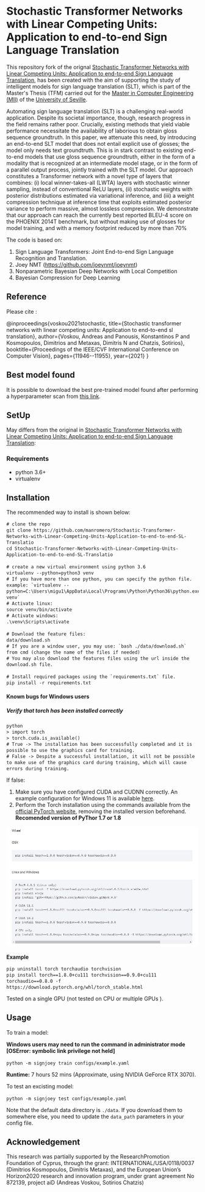 # Stochastic Transformer Networks with Linear Competing Units: Application to end-to-end Sign Language Translation 

This repository fork of the orignal [Stochastic Transformer Networks with Linear Competing Units: Application to end-to-end Sign Language Translation](https://github.com/avoskou/Stochastic-Transformer-Networks-with-Linear-Competing-Units-Application-to-end-to-end-SL-Translatio), has been created with the aim of supporting the study of intelligent models for sign language translation (SLT), which is part of the Master's Thesis (TFM) carried out for the [Master in Computer Engineering (MII)](https://www.mii.us.es/) of the [University of Seville](https://www.us.es/).

Automating sign language translation (SLT) is a challenging real-world application. Despite its societal importance, though, research progress in the field remains rather poor. Crucially, existing methods that yield viable performance necessitate the availability of laborious to obtain gloss sequence groundtruth. In this paper, we attenuate this need, by introducing an end-to-end SLT model that does not entail explicit use of glosses; the model only needs text groundtruth. This is in stark contrast to existing end-to-end models that use gloss sequence groundtruth, either in the form of a modality that is recognized at an intermediate model stage, or in the form of a parallel output process, jointly trained with the SLT model. Our approach constitutes a Transformer network with a novel type of layers that combines: (i) local winner-takes-all (LWTA) layers with stochastic winner sampling, instead of conventional ReLU layers, (ii) stochastic weights with posterior distributions estimated via variational inference, and (iii) a weight compression technique at inference time that exploits estimated posterior variance to perform massive, almost lossless compression. We demonstrate that our approach can reach the currently best reported BLEU-4 score on the PHOENIX 2014T benchmark, but without making use of glosses for model training, and with a memory footprint reduced by more than 70%

The code is based on:
1. Sign Language Transformers: Joint End-to-end Sign Language Recognition and Translation.
2. Joey NMT (https://github.com/joeynmt/joeynmt) 
3. Nonparametric Bayesian Deep Networks with Local Competition
4. Bayesian Compression for Deep Learning


## Reference

Please cite :

@inproceedings{voskou2021stochastic,
  title={Stochastic transformer networks with linear competing units: Application to end-to-end sl translation},
  author={Voskou, Andreas and Panousis, Konstantinos P and Kosmopoulos, Dimitrios and Metaxas, Dimitris N and Chatzis, Sotirios},
  booktitle={Proceedings of the IEEE/CVF International Conference on Computer Vision},
  pages={11946--11955},
  year={2021}
}

## Best model found

It is possible to download the best pre-trained model found after performing a hyperparameter scan from [this link](https://uses0-my.sharepoint.com/:u:/g/personal/mignunolm_alum_us_es/EWoxELj-SqVHjK0riOsbY2EBQgSMWKihvMX9j4nsZtfd9g?e=5QoaDt).

## SetUp

May differs from the original in [Stochastic Transformer Networks with Linear Competing Units: Application to end-to-end Sign Language Translation](https://github.com/avoskou/Stochastic-Transformer-Networks-with-Linear-Competing-Units-Application-to-end-to-end-SL-Translatio):

### Requirements
* python 3.6+
* virtualenv

## Installation

The recommended way to install is shown below:

```
# clone the repo
git clone https://github.com/manromero/Stochastic-Transformer-Networks-with-Linear-Competing-Units-Application-to-end-to-end-SL-Translatio
cd Stochastic-Transformer-Networks-with-Linear-Competing-Units-Application-to-end-to-end-SL-Translatio

# create a new virtual environment using python 3.6
virtualenv --python=python3 venv
# If you have more than one python, you can specify the python file. 
example: `virtualenv --python=C:\Users\migu1\AppData\Local\Programs\Python\Python36\python.exe venv`
# Activate linux:
source venv/bin/activate
# Activate windows:
.\venv\Scripts\activate

# Download the feature files:
data/download.sh
# If you are a window user, you may use: `bash ./data/download.sh` from cmd (change the name of the files if needed)
# You may also download the features files using the url inside the download.sh file.

# Install required packages using the `requirements.txt` file.
pip install -r requirements.txt
```

#### Known bugs for Windows users

##### Verify that torch has been installed correctly

```
python
> import torch
> torch.cuda.is_available()
# True -> The installation has been successfully completed and it is possible to use the graphics card for training.
# False -> Despite a successful installation, it will not be possible to make use of the graphics card during training, which will cause errors during training.
```

If false:

1. Make sure you have configured CUDA and CUDNN correctly. An example configuration for Windows 11 is available [here](https://youtu.be/OEFKlRSd8Ic?t=123).
2. Perform the Torch installation using the commands available from the [official PyTorch website](https://pytorch.org/get-started/locally/), removing the installed version beforehand. **Recomended version of PyThor 1.7 or 1.8**

![PyTorch install command example](assets_readme/pytorch_install_command.jpg)

**Example**

```
pip uninstall torch torchaudio torchvision
pip install torch==1.8.0+cu111 torchvision==0.9.0+cu111 torchaudio==0.8.0 -f https://download.pytorch.org/whl/torch_stable.html
```

Tested on a single GPU (not tested on CPU or multiple GPUs ).
## Usage

To train a model:

**Windows users may need to run the command in administrator mode [OSError: symbolic link privilege not held]**

  `python -m signjoey train configs/example.yaml`

**Runtime:** 7 hours 52 mins (Approximate, using NVIDIA GeForce RTX 3070).
  
To test  an excisting model:
  
  `python -m signjoey test configs/example.yaml`
  
Note that the default data directory is `./data`. If you download them to somewhere else, you need to update the `data_path` parameters in your config file.

## Acknowledgement
This  research  was  partially  supported  by  the  ResearchPromotion  Foundation  of  Cyprus,  through  the  grant:  INTERNATIONAL/USA/0118/0037  (Dimitrios  Kosmopoulos, Dimitris Metaxas), and the European Union’s Horizon2020 research and innovation program, under grant agreement  No  872139,  project  aiD  (Andreas  Voskou,  Sotirios Chatzis)
